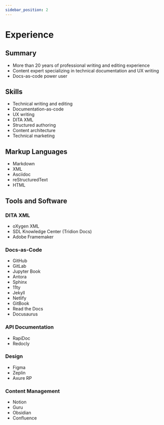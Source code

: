 ```yaml
---
sidebar_position: 2
---
```


# Experience

## Summary
- More than 20 years of professional writing and editing experience
- Content expert specializing in technical documentation and UX writing
- Docs-as-code power user

## Skills
- Technical writing and editing
- Documentation-as-code
- UX writing
- DITA XML
- Structured authoring
- Content architecture
- Technical marketing

## Markup Languages
- Markdown
- XML
- Asciidoc
- reStructuredText
- HTML

## Tools and Software

### DITA XML
- oXygen XML
- SDL Knowledge Center (Tridion Docs)
- Adobe Framemaker

### Docs-as-Code
- GitHub
- GitLab
- Jupyter Book
- Antora
- Sphinx
- 11ty
- Jekyll
- Netlify
- GitBook
- Read the Docs
- Docusaurus

### API Documentation
- RapiDoc
- Redocly

### Design
- Figma
- Zeplin
- Axure RP

### Content Management
- Notion
- Guru
- Obsidian
- Confluence
